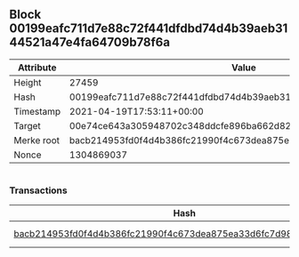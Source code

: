 ## Block 00199eafc711d7e88c72f441dfdbd74d4b39aeb3144521a47e4fa64709b78f6a

Attribute | Value
--- | ---
Height | 27459
Hash | 00199eafc711d7e88c72f441dfdbd74d4b39aeb3144521a47e4fa64709b78f6a
Timestamp | 2021-04-19T17:53:11+00:00
Target | 00e74ce643a305948702c348ddcfe896ba662d82c1a228faf4ad12250f07334e
Merke root | bacb214953fd0f4d4b386fc21990f4c673dea875ea33d6fc7d98fd0f36a07606
Nonce | 1304869037

```

```

### Transactions

Hash | Amount
--- | ---
[bacb214953fd0f4d4b386fc21990f4c673dea875ea33d6fc7d98fd0f36a07606](bacb214953fd0f4d4b386fc21990f4c673dea875ea33d6fc7d98fd0f36a07606.md) | 10.00000000 SKEPTI 
